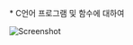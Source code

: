 \* C언어 프로그램 및 함수에 대하여

![Screenshot](file:///C:/Users/Hoseop/Desktop/[%EB%94%B0%EB%B0%B0%EC%94%A8]%201.8%20C%20%EC%96%B8%EC%96%B4%EC%99%80%20%ED%95%A8%EC%88%98%20_%20%EB%94%B0%EB%9D%BC%ED%95%98%EB%A9%B0%20%EB%B0%B0%EC%9A%B0%EB%8A%94%20C%EC%96%B8%EC%96%B4,%20c%EC%96%B8%EC%96%B4%20,%20%EC%BB%B4%ED%93%A8%ED%84%B0%20%EC%9E%91%EB%8F%99%EC%9B%90%EB%A6%AC,%20%EC%BD%94%EB%94%A9%205-19%20screenshot.png)

